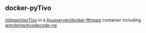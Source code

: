 ## docker-pyTivo

[mlippert/pyTivo](https://github.com/mlippert/pytivo)
in a [linuxserver/docker-ffmpeg](https://github.com/linuxserver/docker-ffmpeg) container
including [wmcbrine/tivodecode-ng](https://github.com/wmcbrine/tivodecode-ng)
